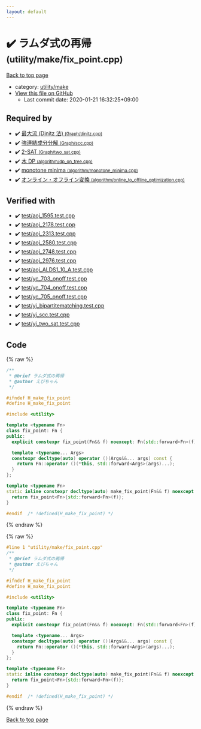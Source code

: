 ```yaml
---
layout: default
---
```


<!-- mathjax config similar to math.stackexchange -->
<script type="text/javascript" async
  src="https://cdnjs.cloudflare.com/ajax/libs/mathjax/2.7.5/MathJax.js?config=TeX-MML-AM_CHTML">
</script>
<script type="text/x-mathjax-config">
  MathJax.Hub.Config({
    TeX: { equationNumbers: { autoNumber: "AMS" }},
    tex2jax: {
      inlineMath: [ ['$','$'] ],
      processEscapes: true
    },
    "HTML-CSS": { matchFontHeight: false },
    displayAlign: "left",
    displayIndent: "2em"
  });
</script>

<script type="text/javascript" src="https://cdnjs.cloudflare.com/ajax/libs/jquery/3.4.1/jquery.min.js"></script>
<script src="https://cdn.jsdelivr.net/npm/jquery-balloon-js@1.1.2/jquery.balloon.min.js" integrity="sha256-ZEYs9VrgAeNuPvs15E39OsyOJaIkXEEt10fzxJ20+2I=" crossorigin="anonymous"></script>
<script type="text/javascript" src="../../../assets/js/copy-button.js"></script>
<link rel="stylesheet" href="../../../assets/css/copy-button.css" />


# :heavy_check_mark: ラムダ式の再帰 <small>(utility/make/fix_point.cpp)</small>

<a href="../../../index.html">Back to top page</a>

* category: <a href="../../../index.html#eea2354d8759bbd52e8bbb508d91fa66">utility/make</a>
* <a href="{{ site.github.repository_url }}/blob/master/utility/make/fix_point.cpp">View this file on GitHub</a>
    - Last commit date: 2020-01-21 16:32:25+09:00




## Required by

* :heavy_check_mark: <a href="../../Graph/dinitz.cpp.html">最大流 (Dinitz 法) <small>(Graph/dinitz.cpp)</small></a>
* :heavy_check_mark: <a href="../../Graph/scc.cpp.html">強連結成分分解 <small>(Graph/scc.cpp)</small></a>
* :heavy_check_mark: <a href="../../Graph/two_sat.cpp.html">2-SAT <small>(Graph/two_sat.cpp)</small></a>
* :heavy_check_mark: <a href="../../algorithm/dp_on_tree.cpp.html">木 DP <small>(algorithm/dp_on_tree.cpp)</small></a>
* :heavy_check_mark: <a href="../../algorithm/monotone_minima.cpp.html">monotone minima <small>(algorithm/monotone_minima.cpp)</small></a>
* :heavy_check_mark: <a href="../../algorithm/online_to_offline_optimization.cpp.html">オンライン・オフライン変換 <small>(algorithm/online_to_offline_optimization.cpp)</small></a>


## Verified with

* :heavy_check_mark: <a href="../../../verify/test/aoj_1595.test.cpp.html">test/aoj_1595.test.cpp</a>
* :heavy_check_mark: <a href="../../../verify/test/aoj_2178.test.cpp.html">test/aoj_2178.test.cpp</a>
* :heavy_check_mark: <a href="../../../verify/test/aoj_2313.test.cpp.html">test/aoj_2313.test.cpp</a>
* :heavy_check_mark: <a href="../../../verify/test/aoj_2580.test.cpp.html">test/aoj_2580.test.cpp</a>
* :heavy_check_mark: <a href="../../../verify/test/aoj_2748.test.cpp.html">test/aoj_2748.test.cpp</a>
* :heavy_check_mark: <a href="../../../verify/test/aoj_2976.test.cpp.html">test/aoj_2976.test.cpp</a>
* :heavy_check_mark: <a href="../../../verify/test/aoj_ALDS1_10_A.test.cpp.html">test/aoj_ALDS1_10_A.test.cpp</a>
* :heavy_check_mark: <a href="../../../verify/test/yc_703_onoff.test.cpp.html">test/yc_703_onoff.test.cpp</a>
* :heavy_check_mark: <a href="../../../verify/test/yc_704_onoff.test.cpp.html">test/yc_704_onoff.test.cpp</a>
* :heavy_check_mark: <a href="../../../verify/test/yc_705_onoff.test.cpp.html">test/yc_705_onoff.test.cpp</a>
* :heavy_check_mark: <a href="../../../verify/test/yj_bipartitematching.test.cpp.html">test/yj_bipartitematching.test.cpp</a>
* :heavy_check_mark: <a href="../../../verify/test/yj_scc.test.cpp.html">test/yj_scc.test.cpp</a>
* :heavy_check_mark: <a href="../../../verify/test/yj_two_sat.test.cpp.html">test/yj_two_sat.test.cpp</a>


## Code

<a id="unbundled"></a>
{% raw %}
```cpp
/**
 * @brief ラムダ式の再帰
 * @author えびちゃん
 */

#ifndef H_make_fix_point
#define H_make_fix_point

#include <utility>

template <typename Fn>
class fix_point: Fn {
public:
  explicit constexpr fix_point(Fn&& f) noexcept: Fn(std::forward<Fn>(f)) {}

  template <typename... Args>
  constexpr decltype(auto) operator ()(Args&&... args) const {
    return Fn::operator ()(*this, std::forward<Args>(args)...);
  }
};

template <typename Fn>
static inline constexpr decltype(auto) make_fix_point(Fn&& f) noexcept {
  return fix_point<Fn>{std::forward<Fn>(f)};
}

#endif  /* !defined(H_make_fix_point) */

```
{% endraw %}

<a id="bundled"></a>
{% raw %}
```cpp
#line 1 "utility/make/fix_point.cpp"
/**
 * @brief ラムダ式の再帰
 * @author えびちゃん
 */

#ifndef H_make_fix_point
#define H_make_fix_point

#include <utility>

template <typename Fn>
class fix_point: Fn {
public:
  explicit constexpr fix_point(Fn&& f) noexcept: Fn(std::forward<Fn>(f)) {}

  template <typename... Args>
  constexpr decltype(auto) operator ()(Args&&... args) const {
    return Fn::operator ()(*this, std::forward<Args>(args)...);
  }
};

template <typename Fn>
static inline constexpr decltype(auto) make_fix_point(Fn&& f) noexcept {
  return fix_point<Fn>{std::forward<Fn>(f)};
}

#endif  /* !defined(H_make_fix_point) */

```
{% endraw %}

<a href="../../../index.html">Back to top page</a>

